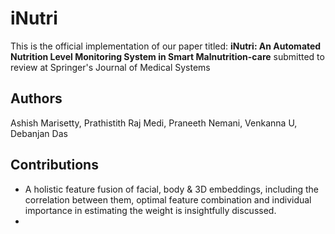 # iNutri
This is the official implementation of our paper titled: **iNutri: An Automated Nutrition Level Monitoring System in Smart Malnutrition-care** submitted to review at Springer's Journal of Medical Systems

## Authors
Ashish Marisetty, Prathistith Raj Medi, Praneeth Nemani, Venkanna U, Debanjan Das

## Contributions
- A holistic feature fusion of facial, body \& 3D embeddings, including the correlation between them, optimal feature combination and individual importance in estimating the weight is insightfully discussed.
- 
